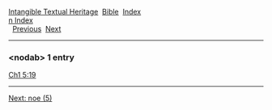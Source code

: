 [Intangible Textual Heritage](../../index)  [Bible](../index) 
[Index](index)   
[n Index](_n_)  
  [Previous](c07873)  [Next](c07875) 

------------------------------------------------------------------------

### &lt;nodab&gt; 1 entry

[Ch1 5:19](../kjv/ch1005.htm#019)  

------------------------------------------------------------------------

[Next: noe (5)](c07875)
